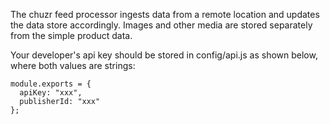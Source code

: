 The chuzr feed processor ingests data from a remote location and
updates the data store accordingly.  Images and other media  are
stored separately from the simple product data.



Your developer's api key should be stored in config/api.js as shown below,
where both values are strings:


    module.exports = {
      apiKey: "xxx",
      publisherId: "xxx"
    };
